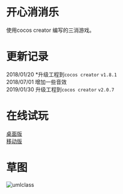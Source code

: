 # 开心消消乐
使用cocos creator 编写的三消游戏。

# 更新记录

2018/01/20 *升级工程到`cocos creator` `v1.8.1`  
2018/07/01 增加一些音效  
2019/01/30 升级工程到`cocos creator` `v2.0.7`  

# 在线试玩
[桌面版](https://crush-desktop-1252097459.cos.ap-shanghai.myqcloud.com/index.html)  
[移动版](https://crush-mobile-1252097459.cos.ap-shanghai.myqcloud.com/index.html)

# 草图
![umlclass](https://github.com/isghost/kaixinxiaoxiaole/raw/master/readmeres/umlclass.png)
